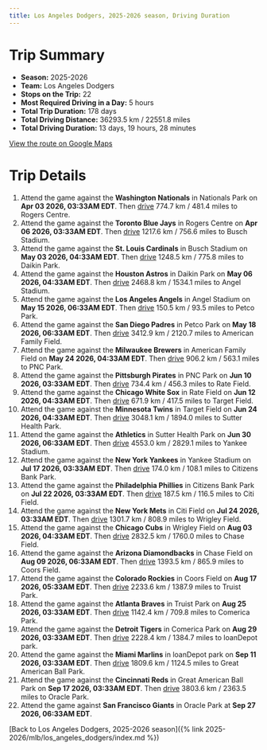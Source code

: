 ```yaml
---
title: Los Angeles Dodgers, 2025-2026 season, Driving Duration
---
```


# Trip Summary
- **Season:** 2025-2026
- **Team:** Los Angeles Dodgers
- **Stops on the Trip:** 22
- **Most Required Driving in a Day:** 5 hours
- **Total Trip Duration:** 178 days
- **Total Driving Distance:** 36293.5 km / 22551.8 miles
- **Total Driving Duration:** 13 days, 19 hours, 28 minutes

[View the route on Google Maps](https://www.google.com/maps/dir/Nationals+Park+Washington/Rogers+Centre+Toronto/Busch+Stadium+St.+Louis/Daikin+Park+Houston/Angel+Stadium+Anaheim/Petco+Park+San+Diego/American+Family+Field+Milwaukee/PNC+Park+Pittsburgh/Rate+Field+Chicago/Target+Field+Minneapolis/Sutter+Health+Park+Sacramento/Yankee+Stadium+Bronx/Citizens+Bank+Park+Philadelphia/Citi+Field+Flushing/Wrigley+Field+Chicago/Chase+Field+Phoenix/Coors+Field+Denver/Truist+Park+Atlanta/Comerica+Park+Detroit/loanDepot+park+Miami/Great+American+Ball+Park+Cincinnati/Oracle+Park+San+Francisco)

# Trip Details
1. Attend the game against the **Washington Nationals** in Nationals Park on **Apr 03 2026, 03:33AM EDT**. Then [drive](https://www.google.com/maps/dir/Nationals+Park+Washington/Rogers+Centre+Toronto) 774.7 km / 481.4 miles to Rogers Centre.
2. Attend the game against the **Toronto Blue Jays** in Rogers Centre on **Apr 06 2026, 03:33AM EDT**. Then [drive](https://www.google.com/maps/dir/Rogers+Centre+Toronto/Busch+Stadium+St.+Louis) 1217.6 km / 756.6 miles to Busch Stadium.
3. Attend the game against the **St. Louis Cardinals** in Busch Stadium on **May 03 2026, 04:33AM EDT**. Then [drive](https://www.google.com/maps/dir/Busch+Stadium+St.+Louis/Daikin+Park+Houston) 1248.5 km / 775.8 miles to Daikin Park.
4. Attend the game against the **Houston Astros** in Daikin Park on **May 06 2026, 04:33AM EDT**. Then [drive](https://www.google.com/maps/dir/Daikin+Park+Houston/Angel+Stadium+Anaheim) 2468.8 km / 1534.1 miles to Angel Stadium.
5. Attend the game against the **Los Angeles Angels** in Angel Stadium on **May 15 2026, 06:33AM EDT**. Then [drive](https://www.google.com/maps/dir/Angel+Stadium+Anaheim/Petco+Park+San+Diego) 150.5 km / 93.5 miles to Petco Park.
6. Attend the game against the **San Diego Padres** in Petco Park on **May 18 2026, 06:33AM EDT**. Then [drive](https://www.google.com/maps/dir/Petco+Park+San+Diego/American+Family+Field+Milwaukee) 3412.9 km / 2120.7 miles to American Family Field.
7. Attend the game against the **Milwaukee Brewers** in American Family Field on **May 24 2026, 04:33AM EDT**. Then [drive](https://www.google.com/maps/dir/American+Family+Field+Milwaukee/PNC+Park+Pittsburgh) 906.2 km / 563.1 miles to PNC Park.
8. Attend the game against the **Pittsburgh Pirates** in PNC Park on **Jun 10 2026, 03:33AM EDT**. Then [drive](https://www.google.com/maps/dir/PNC+Park+Pittsburgh/Rate+Field+Chicago) 734.4 km / 456.3 miles to Rate Field.
9. Attend the game against the **Chicago White Sox** in Rate Field on **Jun 12 2026, 04:33AM EDT**. Then [drive](https://www.google.com/maps/dir/Rate+Field+Chicago/Target+Field+Minneapolis) 671.9 km / 417.5 miles to Target Field.
10. Attend the game against the **Minnesota Twins** in Target Field on **Jun 24 2026, 04:33AM EDT**. Then [drive](https://www.google.com/maps/dir/Target+Field+Minneapolis/Sutter+Health+Park+Sacramento) 3048.1 km / 1894.0 miles to Sutter Health Park.
11. Attend the game against the **Athletics** in Sutter Health Park on **Jun 30 2026, 06:33AM EDT**. Then [drive](https://www.google.com/maps/dir/Sutter+Health+Park+Sacramento/Yankee+Stadium+Bronx) 4553.0 km / 2829.1 miles to Yankee Stadium.
12. Attend the game against the **New York Yankees** in Yankee Stadium on **Jul 17 2026, 03:33AM EDT**. Then [drive](https://www.google.com/maps/dir/Yankee+Stadium+Bronx/Citizens+Bank+Park+Philadelphia) 174.0 km / 108.1 miles to Citizens Bank Park.
13. Attend the game against the **Philadelphia Phillies** in Citizens Bank Park on **Jul 22 2026, 03:33AM EDT**. Then [drive](https://www.google.com/maps/dir/Citizens+Bank+Park+Philadelphia/Citi+Field+Flushing) 187.5 km / 116.5 miles to Citi Field.
14. Attend the game against the **New York Mets** in Citi Field on **Jul 24 2026, 03:33AM EDT**. Then [drive](https://www.google.com/maps/dir/Citi+Field+Flushing/Wrigley+Field+Chicago) 1301.7 km / 808.9 miles to Wrigley Field.
15. Attend the game against the **Chicago Cubs** in Wrigley Field on **Aug 03 2026, 04:33AM EDT**. Then [drive](https://www.google.com/maps/dir/Wrigley+Field+Chicago/Chase+Field+Phoenix) 2832.5 km / 1760.0 miles to Chase Field.
16. Attend the game against the **Arizona Diamondbacks** in Chase Field on **Aug 09 2026, 06:33AM EDT**. Then [drive](https://www.google.com/maps/dir/Chase+Field+Phoenix/Coors+Field+Denver) 1393.5 km / 865.9 miles to Coors Field.
17. Attend the game against the **Colorado Rockies** in Coors Field on **Aug 17 2026, 05:33AM EDT**. Then [drive](https://www.google.com/maps/dir/Coors+Field+Denver/Truist+Park+Atlanta) 2233.6 km / 1387.9 miles to Truist Park.
18. Attend the game against the **Atlanta Braves** in Truist Park on **Aug 25 2026, 03:33AM EDT**. Then [drive](https://www.google.com/maps/dir/Truist+Park+Atlanta/Comerica+Park+Detroit) 1142.4 km / 709.8 miles to Comerica Park.
19. Attend the game against the **Detroit Tigers** in Comerica Park on **Aug 29 2026, 03:33AM EDT**. Then [drive](https://www.google.com/maps/dir/Comerica+Park+Detroit/loanDepot+park+Miami) 2228.4 km / 1384.7 miles to loanDepot park.
20. Attend the game against the **Miami Marlins** in loanDepot park on **Sep 11 2026, 03:33AM EDT**. Then [drive](https://www.google.com/maps/dir/loanDepot+park+Miami/Great+American+Ball+Park+Cincinnati) 1809.6 km / 1124.5 miles to Great American Ball Park.
21. Attend the game against the **Cincinnati Reds** in Great American Ball Park on **Sep 17 2026, 03:33AM EDT**. Then [drive](https://www.google.com/maps/dir/Great+American+Ball+Park+Cincinnati/Oracle+Park+San+Francisco) 3803.6 km / 2363.5 miles to Oracle Park.
22. Attend the game against **San Francisco Giants** in Oracle Park at **Sep 27 2026, 06:33AM EDT**.

[Back to Los Angeles Dodgers, 2025-2026 season]({% link 2025-2026/mlb/los_angeles_dodgers/index.md %})
